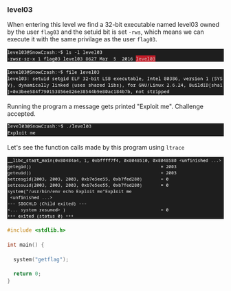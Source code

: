 ### level03

When entering this level we find a 32-bit executable named level03 owned by the user `flag03` and the setuid bit is set `-rws`, which means we can execute it with the same privilage as the user `flag03`.

![](/level03/resources/images/file_permissions.png)

![](/level03/resources/images/file_type.png)


Running the program a message gets printed "Exploit me". Challenge accepted.

![](/level03/resources/images/Screenshot%20from%202025-08-09%2016-11-44.png)

Let's see the function calls made by this program using `ltrace` 

![](/level03/resources/images/Screenshot%20from%202025-08-09%2016-16-11.png)



```c
#include <stdlib.h>

int main() {

  system("getflag"); 

  return 0;
}
````